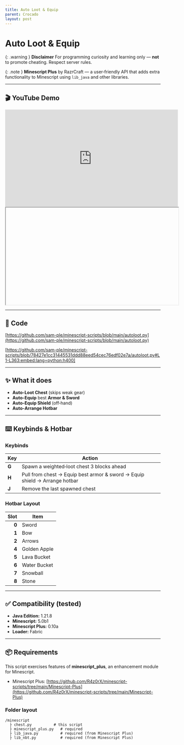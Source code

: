 ```yaml
---
title: Auto Loot & Equip
parent: Crocado
layout: post
---
```


# Auto Loot & Equip

{: .warning }
**Disclaimer** For programming curiosity and learning only — **not** to promote cheating. Respect server rules.

{: .note }
**Minescript Plus** by RazrCraft — a user‑friendly API that adds extra functionality to Minescript using `lib_java` and other libraries.

---

## 🎬 YouTube Demo

<div class="youtube">
<iframe width="560" height="315" src="https://www.youtube.com/embed/eNoHxQNJuuA?si=HQyMHTzuEGuwNVhx" title="YouTube video player" frameborder="0" allow="accelerometer; autoplay; clipboard-write; encrypted-media; gyroscope; picture-in-picture; web-share" referrerpolicy="strict-origin-when-cross-origin" allowfullscreen></iframe>
</div>

<iframe class="fastyt" data-src="//www.youtube.com/embed/eNoHxQNJuuA" data-alt="動画の説明" width="560" height="315"></iframe>

---

## 🧩 Code

[https://github.com/sam-ple/minescript-scripts/blob/main/autoloot.py](https://github.com/sam-ple/minescript-scripts/blob/main/autoloot.py)

[https://github.com/sam-ple/minescript-scripts/blob/78427e1cc31445531ddd88eed54cec76edf02e7a/autoloot.py#L1-L363:embed:lang=python:h400]

---

## ✨ What it does

* **Auto‑Loot Chest** (skips weak gear)
* **Auto‑Equip** best **Armor & Sword**
* **Auto‑Equip Shield** (off‑hand)
* **Auto‑Arrange Hotbar**

---

## ⌨️ Keybinds & Hotbar

### Keybinds

| Key   | Action                                                                     |
| ----- | -------------------------------------------------------------------------- |
| **G** | Spawn a weighted‑loot chest 3 blocks ahead                                 |
| **H** | Pull from chest → Equip best armor & sword → Equip shield → Arrange hotbar |
| **J** | Remove the last spawned chest                                              |

### Hotbar Layout

|  Slot | Item         |
| ----: | ------------ |
| **0** | Sword        |
| **1** | Bow          |
| **2** | Arrows       |
| **4** | Golden Apple |
| **5** | Lava Bucket  |
| **6** | Water Bucket |
| **7** | Snowball     |
| **8** | Stone        |

---

## ✅ Compatibility (tested)

* **Java Edition:** 1.21.8
* **Minescript:** 5.0b1
* **Minescript Plus:** 0.10a
* **Loader:** Fabric

---

## 📦 Requirements

This script exercises features of **minescript\_plus**, an enhancement module for Minescript.

* Minescript Plus: [https://github.com/R4z0rX/minescript-scripts/tree/main/Minescript-Plus](https://github.com/R4z0rX/minescript-scripts/tree/main/Minescript-Plus)

### Folder layout

```
/minescript
  ├ chest.py          # this script
  ├ minescript_plus.py   # required
  ├ lib_java.py          # required (from Minescript Plus)
  ├ lib_nbt.py           # required (from Minescript Plus)
```


